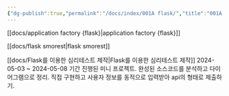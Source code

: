 ```yaml
---
{"dg-publish":true,"permalink":"/docs/index/001A flask/","title":"001A flask"}
---
```


[[docs/application factory {flask}\|application factory {flask}]]  

[[docs/flask smorest\|flask smorest]]

[[docs/Flask를 이용한 심리테스트 제작\|Flask를 이용한 심리테스트 제작]] 2024-05-03 ~ 2024-05-08 기간 진행된 미니 프로젝트. 완성된 소스코드를 분석하고 다이어그램으로 정리. 직접 구현하고 사용자 정보를 동적으로 입력받아 api의 형태로 제출하기.
